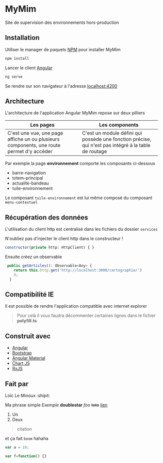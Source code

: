 # MyMim

Site de supervision des environnements hors-production

## Installation

Utiliser le manager de paquets [NPM](https://www.npmjs.com/) pour installer MyMim

```bash
npm install
```

Lancer le client [Angular](https://angular.io)

```bash
ng serve
```

Se rendre sur son navigateur à l'adresse [localhost:4200](127.0.0.1:4200)

## Architecture

L'architecture de l'application Angular MyMim repose sur deux pilliers

Les pages | Les components
--------- | --------------
C'est une vue, une page affiche un ou plusieurs components, une route permet d'y accéder | C'est un module défini qui possède une fonction précise, qui n'est pas intégré à la table de routage

Par exemple la page **environnement** comporte les composants ci-dessous

* barre-navigation
* totem-principal
* actualite-bandeau
* tuile-environnement

Le composant `tuile-environnement` est lui même composé du composant `menu-contextuel`

## Récupération des données

L'utilisation du client http est centralisé dans les fichiers du dossier `services`

N'oubliez pas d'injecter le client http dans le constructeur !

```javascript
constructor(private http: HttpClient) { }
```

Ensuite créez un observable

```javascript
 public getArticles(): Observable<Any> {
    return this.http.get('http://localhost:3000/cartographie/')
    );
  }
```

## Compatibilité  IE

Il est possible de rendre l'application compatible avec internet explorer

> Pour celà il vous faudra décommenter certaines lignes dans le fichier **polyfill.ts**



## Construit avec

* [Angular](https://angular.io)
* [Bootstrap](https://getbootstrap.com/)
* [Angular Material](https://material.angular.io/)
* [Chart JS](https://www.chartjs.org/)
* [RxJS](https://rxjs-dev.firebaseapp.com/)


## Fait par

Loïc Le Minoux :shipit:


Ma phrase simple *Exemple*
**doublestar**
_foo_
~~toto~~
[lien](http://wwwgoogle.com)



1. Un
2. Deux

> citation

et ça fait `boom` hahaha

```javascript
var a = 10;

var f=function() {}
```

